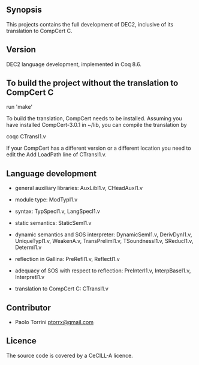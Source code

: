 
## Synopsis

This projects contains the full development of DEC2, inclusive of its
translation to CompCert C.

## Version

DEC2 language development, implemented in Coq 8.6.

## To build the project without the translation to CompCert C

  run 'make'

To build the translation, CompCert needs to be installed.  Assuming
you have installed CompCert-3.0.1 in ~/lib, you can compile the
translation by

  coqc CTransI1.v

If your CompCert has a different version or a different location you
need to edit the Add LoadPath line of CTransI1.v. 


## Language development

* general auxiliary libraries: AuxLibI1.v, CHeadAuxI1.v

* module type: ModTypI1.v

* syntax: TypSpecI1.v, LangSpecI1.v

* static semantics: StaticSemI1.v

* dynamic semantics and SOS interpreter: DynamicSemI1.v, DerivDynI1.v,
  UniqueTypI1.v, WeakenA.v, TransPrelimI1.v, TSoundnessI1.v,
  SReducI1.v, DetermI1.v

* reflection in Gallina: PreReflI1.v, ReflectI1.v

* adequacy of SOS with respect to reflection: PreInterI1.v,
  InterpBaseI1.v, InterpretI1.v

* translation to CompCert C: CTransI1.v


## Contributor

* Paolo Torrini <ptorrx@gmail.com>

## Licence

  The source code is covered by a CeCILL-A licence.
